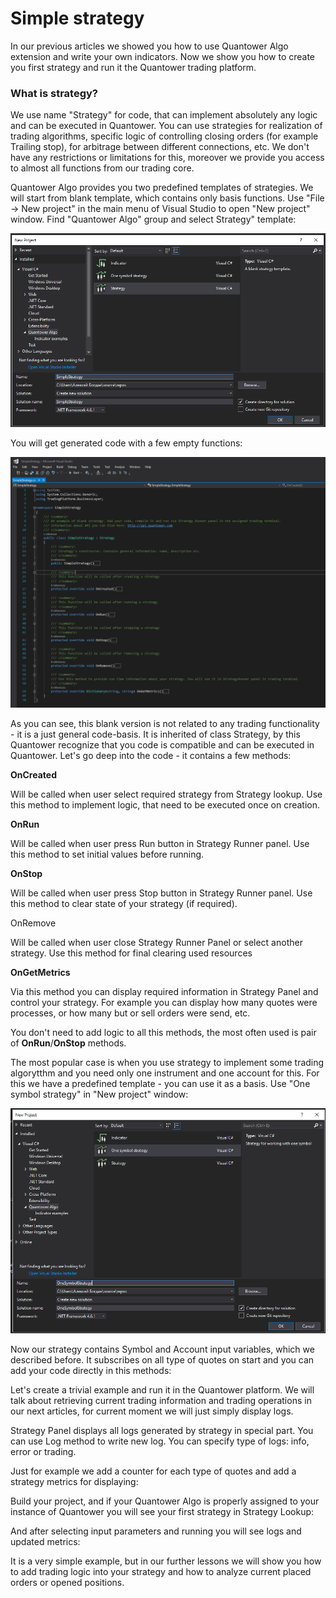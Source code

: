# Simple strategy

In our previous articles we showed you how to use Quantower Algo extension and write your own indicators. Now we show you how to create you first strategy and run it the Quantower trading platform.

### What is strategy?

We use name "Strategy" for code, that can implement absolutely any logic and can be executed in Quantower. You can use strategies for realization of trading algorithms, specific logic of controlling closing orders \(for example Trailing stop\), for arbitrage between different connections, etc. We don't have any restrictions or limitations for this, moreover we provide you access to almost all functions from our trading core.

Quantower Algo provides you two predefined templates of strategies. We will start from blank template, which contains only basis functions. Use "File -&gt; New project" in the main menu of Visual Studio to open "New project" window. Find "Quantower Algo" group and select Strategy" template:

![New Project window and Strategy template](../.gitbook/assets/general.png)

You will get generated code with a few empty functions:

![Source code for Strategy template](../.gitbook/assets/empty-code.png)

As you can see, this blank version is not related to any trading functionality - it is a just general code-basis. It is inherited of class Strategy, by this Quantower recognize that you code is compatible and can be executed in Quantower. Let's go deep into the code - it contains a few methods:

**OnCreated**

Will be called when user select required strategy from Strategy lookup. Use this method to implement logic, that need to be executed once on creation.

**OnRun**

Will be called when user press Run button in Strategy Runner panel. Use this method to set initial values before running.

**OnStop**

Will be called when user press Stop button in Strategy Runner panel. Use this method to clear state of your strategy \(if required\).

OnRemove

Will be called when user close Strategy Runner Panel or select another strategy. Use this method for final clearing used resources

**OnGetMetrics**

Via this method you can display required information in Strategy Panel and control your strategy. For example you can display how many quotes were processes, or how many but or sell orders were send, etc.  


You don't need to add logic to all this methods, the most often used is pair of **OnRun**/**OnStop** methods.

The most popular case is when you use strategy to implement some trading algorytthm and you need only one instrument and one account for this. For this we have a predefined template - you can use it as a basis. Use "One symbol strategy" in "New project" window:

![New Project window and One symbol strategy template](../.gitbook/assets/onesymbolstrategy.png)

Now our strategy contains Symbol and Account input variables, which we described before. It subscribes on all type of quotes on start and you can add your code directly in this methods:  


Let's create a trivial example and run it in the Quantower platform. We will talk about retrieving current trading information and trading operations in our next articles, for current moment we will just simply display logs.

Strategy Panel displays all logs generated by strategy in special part. You can use Log method to write new log. You can specify type of logs: info, error or trading.

Just for example we add a counter for each type of quotes and add a strategy metrics for displaying:

Build your project, and if your Quantower Algo is properly assigned to your instance of Quantower you will see your first strategy in Strategy Lookup:

And after selecting input parameters and running you will see logs and updated metrics:

It is a very simple example, but in our further lessons we will show you how to add trading logic into your strategy and how to analyze current placed orders or opened positions.

